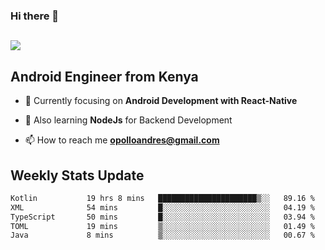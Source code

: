 ### Hi there 👋
<h2 align="left"><img src="https://readme-typing-svg.herokuapp.com?color=000000&lines=I'm+Andrew+Opollo😊;Welcome+to+my+Github😜"> </h2>

## Android Engineer from Kenya


- 🌱 Currently focusing on **Android Development with React-Native**

- 🔭 Also learning **NodeJs** for Backend Development

- 📫 How to reach me **opolloandres@gmail.com**


## Weekly Stats Update
<!--START_SECTION:waka-->

```txt
Kotlin           19 hrs 8 mins   ██████████████████████▒░░   89.16 %
XML              54 mins         █░░░░░░░░░░░░░░░░░░░░░░░░   04.19 %
TypeScript       50 mins         █░░░░░░░░░░░░░░░░░░░░░░░░   03.94 %
TOML             19 mins         ▒░░░░░░░░░░░░░░░░░░░░░░░░   01.49 %
Java             8 mins          ▒░░░░░░░░░░░░░░░░░░░░░░░░   00.67 %
```

<!--END_SECTION:waka-->



